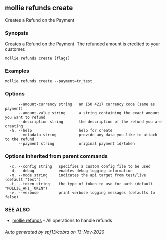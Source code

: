 ## mollie refunds create

Creates a Refund on the Payment

### Synopsis

Creates a Refund on the Payment. The refunded amount is credited to your customer.

```
mollie refunds create [flags]
```

### Examples

```
mollie refunds create --payment=tr_test
```

### Options

```
      --amount-currency string   an ISO 4217 currency code (same as payment)
      --amount-value string      a string containing the exact amount you want to refund
      --description string       the description of the refund you are creating
  -h, --help                     help for create
      --metadata string          provide any data you like to attach to the refund
      --payment string           original payment id/token
```

### Options inherited from parent commands

```
  -c, --config string   specifies a custom config file to be used
  -d, --debug           enables debug logging information
  -m, --mode string     indicates the api target from test/live (default "test")
  -t, --token string    the type of token to use for auth (default "MOLLIE_API_TOKEN")
  -v, --verbose         print verbose logging messages (defaults to false)
```

### SEE ALSO

* [mollie refunds](mollie_refunds.md)	 - All operations to handle refunds

###### Auto generated by spf13/cobra on 13-Nov-2020
